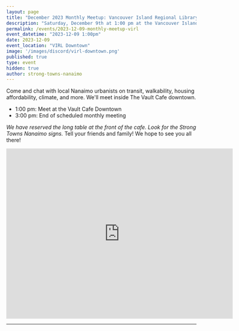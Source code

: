 ```yaml
---
layout: page
title: "December 2023 Monthly Meetup: Vancouver Island Regional Library"
description: "Saturday, December 9th at 1:00 pm at the Vancouver Island Regional Library downtown. Come and chat with Strong Towns members and Nanaimo urbanists." 
permalink: /events/2023-12-09-monthly-meetup-virl
event_datetime: "2023-12-09 1:00pm"
date: 2023-12-09
event_location: "VIRL Downtown"
image: '/images/discord/virl-downtown.png'
published: true
type: event
hidden: true
author: strong-towns-nanaimo
---
```


Come and chat with local Nanaimo urbanists on transit, walkability, housing affordability, climate, and more. We'll meet inside The Vault Cafe downtown. 

- 1:00 pm: Meet at the Vault Cafe Downtown
- 3:00 pm: End of scheduled monthly meeting

_We have reserved the long table at the front of the cafe. Look for the Strong Towns Nanaimo signs._ Tell your friends and family! We hope to see you all there!

<iframe src="https://www.google.com/maps/embed?pb=!1m18!1m12!1m3!1d2608.944178333774!2d-123.93926122251901!3d49.16366777917337!2m3!1f0!2f0!3f0!3m2!1i1024!2i768!4f13.1!3m3!1m2!1s0x5488a3fd56987f37%3A0x86d3e6a2106dc145!2sThe%20Vault%20Cafe!5e0!3m2!1sen!2sca!4v1697338685818!5m2!1sen!2sca" width="600" height="450" style="border:0;" allowfullscreen="" loading="lazy" referrerpolicy="no-referrer-when-downgrade"></iframe>

***
